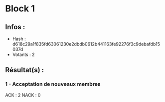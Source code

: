 # Block 1

## Infos :
 * Hash : d618c29a1f835fd63061230e2dbdb0612b441163fe92276f3c9debafdb15037d
 * Votants : 2

## Résultat(s) :

### 1 - Acceptation de nouveaux membres

ACK : 2
NACK : 0